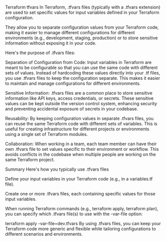 Terraform tfvars
In Terraform, .tfvars files (typically with a .tfvars extension) are used to set specific values for input variables defined in your Terraform configuration.

They allow you to separate configuration values from your Terraform code, making it easier to manage different configurations for different environments (e.g., development, staging, production) or to store sensitive information without exposing it in your code.

Here's the purpose of .tfvars files:

Separation of Configuration from Code: Input variables in Terraform are meant to be configurable so that you can use the same code with different sets of values. Instead of hardcoding these values directly into your .tf files, you use .tfvars files to keep the configuration separate. This makes it easier to maintain and manage configurations for different environments.

Sensitive Information: .tfvars files are a common place to store sensitive information like API keys, access credentials, or secrets. These sensitive values can be kept outside the version control system, enhancing security and preventing accidental exposure of secrets in your codebase.

Reusability: By keeping configuration values in separate .tfvars files, you can reuse the same Terraform code with different sets of variables. This is useful for creating infrastructure for different projects or environments using a single set of Terraform modules.

Collaboration: When working in a team, each team member can have their own .tfvars file to set values specific to their environment or workflow. This avoids conflicts in the codebase when multiple people are working on the same Terraform project.

Summary
Here's how you typically use .tfvars files

Define your input variables in your Terraform code (e.g., in a variables.tf file).

Create one or more .tfvars files, each containing specific values for those input variables.

When running Terraform commands (e.g., terraform apply, terraform plan), you can specify which .tfvars file(s) to use with the -var-file option:

terraform apply -var-file=dev.tfvars
By using .tfvars files, you can keep your Terraform code more generic and flexible while tailoring configurations to different scenarios and environments.